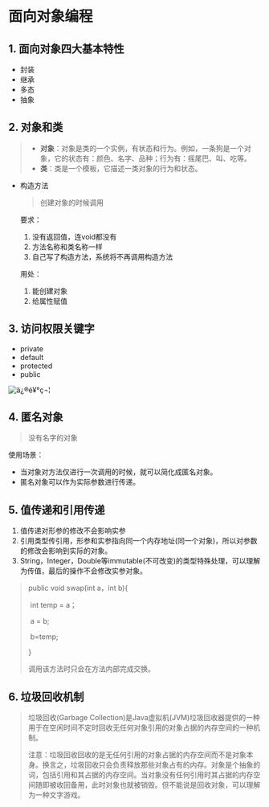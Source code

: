 # 面向对象编程

## 1. 面向对象四大基本特性

- 封装
- 继承
- 多态
- 抽象

## 2. 对象和类

> - **对象**：对象是类的一个实例，有状态和行为。例如，一条狗是一个对象，它的状态有：颜色、名字、品种；行为有：摇尾巴、叫、吃等。
> - **类**：类是一个模板，它描述一类对象的行为和状态。

- 构造方法

  > 创建对象的时候调用

  要求：

  1. 没有返回值，连void都没有
  2. 方法名称和类名称一样
  3. 自己写了构造方法，系统将不再调用构造方法

  用处：

  1. 能创建对象
  2. 给属性赋值

## 3. 访问权限关键字

- private
- default
- protected
- public

![ä¿®é¥°ç¬¦](https://img-blog.csdn.net/20171125114912312?watermark/2/text/aHR0cDovL2Jsb2cuY3Nkbi5uZXQveHFub2Rl/font/5a6L5L2T/fontsize/400/fill/I0JBQkFCMA==/dissolve/70/gravity/SouthEast)

## 4. 匿名对象

> 没有名字的对象

使用场景：

- 当对象对方法仅进行一次调用的时候，就可以简化成匿名对象。
- 匿名对象可以作为实际参数进行传递。

##  5. 值传递和引用传递

1. 值传递对形参的修改不会影响实参
2. 引用类型传引用，形参和实参指向同一个内存地址(同一个对象)，所以对参数的修改会影响到实际的对象。
3. String，Integer，Double等immutable(不可改变)的类型特殊处理，可以理解为传值，最后的操作不会修改实参对象。

> public void swap(int a，int b){
>
> ​	int temp = a；
>
> ​	a = b;
>
> ​	b=temp;
>
> }
>
> 调用该方法时只会在方法内部完成交换。

## 6. 垃圾回收机制

>   垃圾回收(Garbage Collection)是Java虚拟机(JVM)垃圾回收器提供的一种用于在空闲时间不定时回收无任何对象引用的对象占据的内存空间的一种机制。
>
> ​    注意：垃圾回收回收的是无任何引用的对象占据的内存空间而不是对象本身。换言之，垃圾回收只会负责释放那些对象占有的内存。对象是个抽象的词，包括引用和其占据的内存空间。当对象没有任何引用时其占据的内存空间随即被收回备用，此时对象也就被销毁。但不能说是回收对象，可以理解为一种文字游戏。